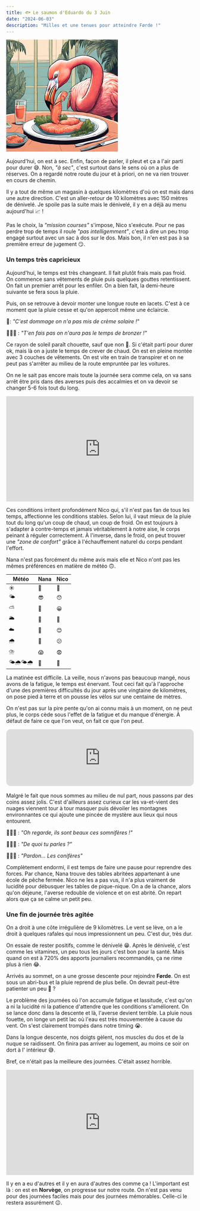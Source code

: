```yaml
---
title: 🐟 Le saumon d'Eduardo du 3 Juin
date: "2024-06-03"
description: "Milles et une tenues pour atteindre Førde !"
---
```


![Saumon d'Eduardo](../saumon_eduardo.png)

Aujourd'hui, on est à sec. Enfin, façon de parler, il pleut et ça a l'air parti pour durer 😅. Non, *"à sec"*, c'est surtout dans le sens où on a plus de réserves. On a regardé notre route du jour et à priori, on ne va rien trouver en cours de chemin.

Il y a tout de même un magasin à quelques kilomètres d'où on est mais dans une autre direction. C'est un aller-retour de 10 kilomètres avec 150 mètres de dénivelé. Je spoile pas la suite mais le dénivelé, il y en a déjà au menu aujourd'hui 📈 !

Pas le choix, la *"mission courses"* s'impose, Nico s'exécute. Pour ne pas perdre trop de temps il roule *"pas intelligemment"*, c'est à dire un peu trop engagé surtout avec un sac à dos sur le dos. Mais bon, il n'en est pas à sa première erreur de jugement 😏.

### Un temps très capricieux
Aujourd'hui, le temps est très changeant. Il fait plutôt frais mais pas froid. On commence sans vêtements de pluie puis quelques gouttes retentissent. On fait un premier arrêt pour les enfiler. On a bien fait, la demi-heure suivante se fera sous la pluie.

Puis, on se retrouve à devoir monter une longue route en lacets. C'est à ce moment que la pluie cesse et qu'on appercoit même une éclaircie.

🦩: *"C'est dommage on n'a pas mis de crème solaire !*"

🙆🏼‍♂️ : *"T'en fais pas on n'aura pas le temps de bronzer !"*

Ce rayon de soleil paraît chouette, sauf que non 😬. Si c'était parti pour durer ok, mais là on a juste le temps de crever de chaud. On est en pleine montée avec 3 couches de vêtements. On est vite en train de transpirer et on ne peut pas s'arrêter au milieu de la route empruntée par les voitures.

On ne le sait pas encore mais toute la journée sera comme cela, on va sans arrêt être pris dans des averses puis des accalmies et on va devoir se changer 5-6 fois tout du long.

<div style="width: 100%; height: 0; position: relative; padding-bottom: 56%;"><iframe src="https://giphy.com/embed/pO7jomKrTwfSw" style="top: 0; left: 0; width: 100%; height: 100%; position: absolute; border: 0;" allowfullscreen scrolling="no" allow="encrypted-media;" class="giphy-embed"></iframe></div>

Ces conditions irritent profondément Nico qui, s'il n'est pas fan de tous les temps, affectionne les conditions stables. Selon lui, il vaut mieux de la pluie tout du long qu'un coup de chaud, un coup de froid. On est toujours à s'adapter à contre-temps et jamais véritablement à notre aise, le corps peinant à réguler correctement. À l'inverse, dans le froid, on peut trouver une *"zone de confort"* grâce à l'échauffement naturel du corps pendant l'effort.

Nana n'est pas forcément du même avis mais elle et Nico n'ont pas les mêmes préférences en matière de météo 🙃.

| Météo   | Nana  | Nico    |
|----|----|----|
| ☀️  |  🫠  |  🥵  |
| 🌤️   |  😎  |  😯  |
| ⛅   |  🙂  |  😀  |
| 🌥️  |  🤗  |  🤩  |
| ☁️   |  🤧  |  😊  |
| 🌧️  |  🫣  | 😕   |
| ⛈️  |  😱  | 😨   |
| 🌤️🌧️🌤️🌧️ |  😬  |  🤬  |

La matinée est difficile. La veille, nous n'avons pas beaucoup mangé, nous avons de la fatigue, le temps est énervant. Tout ceci fait qu'à l'approche d'une des premières difficultés du jour après une vingtaine de kilomètres, on pose pied à terre et on pousse les vélos sur une centaine de mètres.

On n'est pas sur la pire pente qu'on ai connu mais à un moment, on ne peut plus, le corps cède sous l'effet de la fatigue et du manque d'énergie. À défaut de faire ce que l'on veut, on fait ce que l'on peut.

<iframe style="border-radius:12px" src="https://open.spotify.com/embed/track/1wyNHA5W2qc0iIy5Jmk2Qn?utm_source=generator" width="100%" height="152" frameBorder="0" allow="autoplay; clipboard-write; encrypted-media; picture-in-picture" loading="lazy"></iframe>

Malgré le fait que nous sommes au milieu de nul part, nous passons par des coins assez jolis. C'est d'ailleurs assez curieux car les va-et-vient des nuages viennent tour à tour masquer puis dévoiler les montagnes environnantes ce qui ajoute une pincée de mystère aux lieux qui nous entourent.
 
🙋🏼‍♂️ : *"Oh regarde, ils sont beaux ces somnifères !"*

🤦🏼‍♀️ : *"De quoi tu parles ?"*

🙍🏼‍♂️ : *"Pardon... Les conifères"*

Complètement endormi, il est temps de faire une pause pour reprendre des forces. Par chance, Nana trouve des tables abritées appartenant à une école de pêche fermée. Nico ne les a pas vus, il n'a plus vraiment de lucidité pour débusquer les tables de pique-nique. On a de la chance, alors qu'on déjeune, l'averse redouble de violence et on est abrité. On repart alors que ça se calme un petit peu.

### Une fin de journée très agitée 

On a droit à une côte irrégulière de 9 kilomètres. Le vent se lève, on a le droit à quelques rafales qui nous impressionnent un peu. C'est dur, très dur.

On essaie de rester positifs, comme le dénivelé 😁. Après le dénivelé, c'est comme les vitamines, un peu tous les jours c'est bon pour la santé. Mais quand on est à 720% des apports journaliers recommandés, ça ne rime plus à rien 😂.

Arrivés au sommet, on a une grosse descente pour rejoindre **Førde**. On est sous un abri-bus et la pluie reprend de plus belle. On devrait peut-être patienter un peu 🤔 ?

Le problème des journées où l'on accumule fatigue et lassitude, c'est qu'on a ni la lucidité ni la patience d'attendre que les conditions s'améliorent. On se lance donc dans la descente et là, l'averse devient terrible. La pluie nous fouette, on longe un petit lac où l'eau est très mouvementée à cause du vent. On s'est clairement trompés dans notre timing 😭.

Dans la longue descente, nos doigts gèlent, nos muscles du dos et de la nuque se raidissent. On finira pas arriver au logement, au moins ce soir on dort à l' intérieur 😅.
 
Bref, ce n'était pas la meilleure des journées. C'était assez horrible.

<div style="width: 100%; height: 0; position: relative; padding-bottom: 56%;"><iframe src="https://giphy.com/embed/BY8ORoRpnJDXeBNwxg" style="top: 0; left: 0; width: 100%; height: 100%; position: absolute; border: 0;" allowfullscreen scrolling="no" allow="encrypted-media;" class="giphy-embed"></iframe></div>

Il y en a eu d'autres et il y en aura d'autres des comme ça ! L'important est là : on est en **Norvège**, on progresse sur notre route. On n'est pas venu pour des journées faciles mais pour des journées mémorables. Celle-ci le restera assurément 😉.
